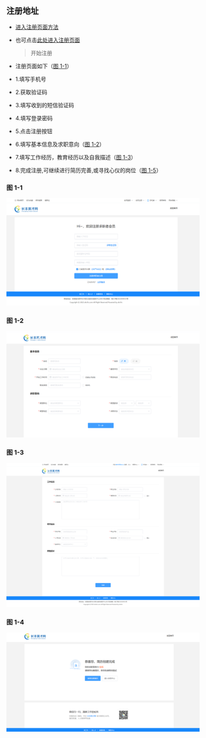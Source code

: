 ## 注册地址 <!-- {docsify-ignore} -->

- <a href="/doc/#/pc/regin/regin">进入注册页面方法</a>
- 也可点击<a href="http://www.ahcfrc.com/member/reg/personal" target="_blank">此处进入注册页面</a>

  > 开始注册

- 注册页面如下（<a href="/doc/#/pc/regin/personal?id=图1-1">图 1-1</a>）
- 1.填写手机号
- 2.获取验证码
- 3.填写收到的短信验证码
- 4.填写登录密码
- 5.点击注册按钮
- 6.填写基本信息及求职意向（<a href="/doc/#/pc/regin/personal?id=图1-2">图 1-2</a>）
- 7.填写工作经历，教育经历以及自我描述（<a href="/doc/#/pc/regin/personal?id=图1-3">图 1-3</a>）
- 8.完成注册,可继续进行简历完善,或寻找心仪的岗位（<a href="/doc/#/pc/regin/personal?id=图1-4">图 1-5</a>）

### 图 1-1 <!-- {docsify-ignore} -->

![1-1](images/p_1-1.png)

### 图 1-2 <!-- {docsify-ignore} -->

![1-1](images/p_1-2.png)

### 图 1-3 <!-- {docsify-ignore} -->

![1-1](images/p_1-3.png)

### 图 1-4 <!-- {docsify-ignore} -->

![1-1](images/p_1-4.png)
